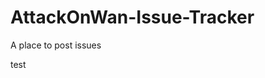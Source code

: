 # AttackOnWan-Issue-Tracker
A place to post issues

<a ref="https://github.com/ACCUSED/AttackOnWan-Issue-Tracker/issues">test</a>
